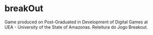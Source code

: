 # breakOut
Game produced on Post-Graduated in Development of Digital Games at UEA - University of the State of Amazonas.
  Releitura do Jogo Breakout.

